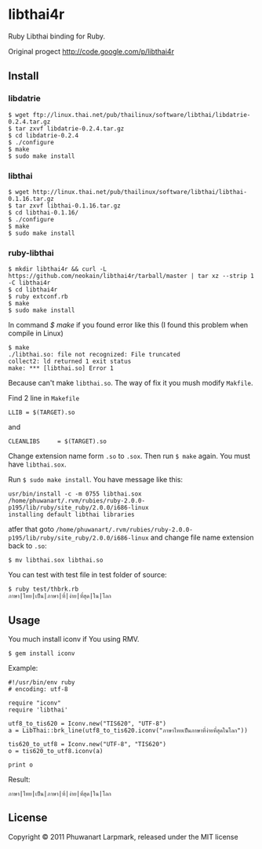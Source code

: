 # libthai4r

Ruby Libthai binding for Ruby.

Original progect http://code.google.com/p/libthai4r

## Install

### libdatrie

	$ wget ftp://linux.thai.net/pub/thailinux/software/libthai/libdatrie-0.2.4.tar.gz
	$ tar zxvf libdatrie-0.2.4.tar.gz
	$ cd libdatrie-0.2.4
	$ ./configure
	$ make
	$ sudo make install

### libthai

	$ wget http://linux.thai.net/pub/thailinux/software/libthai/libthai-0.1.16.tar.gz
	$ tar zxvf libthai-0.1.16.tar.gz
	$ cd libthai-0.1.16/
	$ ./configure
	$ make
	$ sudo make install

### ruby-libthai

	$ mkdir libthai4r && curl -L https://github.com/neokain/libthai4r/tarball/master | tar xz --strip 1 -C libthai4r
	$ cd libthai4r
	$ ruby extconf.rb
	$ make
	$ sudo make install

In command *$ make* if you found error like this (I found this problem when compile in Linux)

	$ make
	./libthai.so: file not recognized: File truncated
	collect2: ld returned 1 exit status
	make: *** [libthai.so] Error 1

Because can't make `libthai.so`. The way of fix it you mush modify `Makfile`.

Find 2 line in `Makefile`

	LLIB = $(TARGET).so

and

	CLEANLIBS     = $(TARGET).so

Change extension name form `.so` to `.sox`. Then run `$ make` again. You must have `libthai.sox`.

Run `$ sudo make install`. You have message like this:

	usr/bin/install -c -m 0755 libthai.sox /home/phuwanart/.rvm/rubies/ruby-2.0.0-p195/lib/ruby/site_ruby/2.0.0/i686-linux
	installing default libthai libraries

atfer that goto `/home/phuwanart/.rvm/rubies/ruby-2.0.0-p195/lib/ruby/site_ruby/2.0.0/i686-linux` and change file name extension back to `.so`:

	$ mv libthai.sox libthai.so

You can test with test file in test folder of source:

	$ ruby test/thbrk.rb
	ภาษา|ไทย|เป็น|ภาษา|ที่|ง่าย|ที่สุด|ใน|โลก

## Usage

You much install iconv if You using RMV.

	$ gem install iconv

Example:

	#!/usr/bin/env ruby
	# encoding: utf-8

	require "iconv"
	require 'libthai'

	utf8_to_tis620 = Iconv.new("TIS620", "UTF-8")
	a = LibThai::brk_line(utf8_to_tis620.iconv("ภาษาไทยเป็นภาษาที่ง่ายที่สุดในโลก"))

	tis620_to_utf8 = Iconv.new("UTF-8", "TIS620")
	o = tis620_to_utf8.iconv(a)

	print o

Result:

	ภาษา|ไทย|เป็น|ภาษา|ที่|ง่าย|ที่สุด|ใน|โลก

## License

Copyright © 2011 Phuwanart Larpmark, released under the MIT license